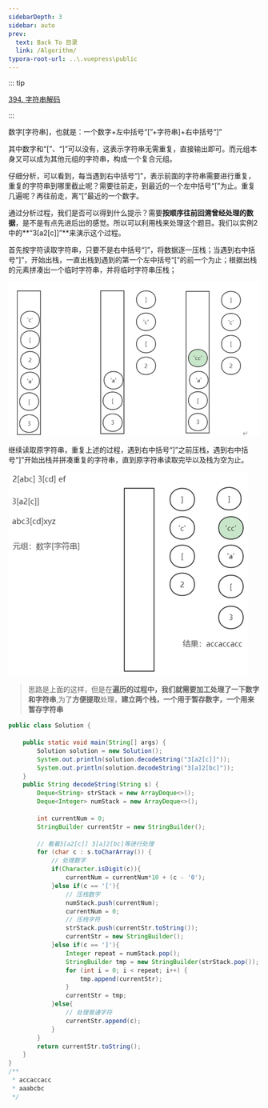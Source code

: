 ```yaml
---
sidebarDepth: 3
sidebar: auto
prev:
  text: Back To 目录
  link: /Algorithm/
typora-root-url: ..\.vuepress\public
---
```


::: tip

[394. 字符串解码](https://leetcode.cn/problems/decode-string/)

:::

数字[字符串]，也就是：一个数字+左中括号“[”+字符串]+右中括号“]”

其中数字和“[”、“]”可以没有，这表示字符串无需重复，直接输出即可。而元组本身又可以成为其他元组的字符串，构成一个复合元组。

仔细分析，可以看到，每当遇到右中括号“]”，表示前面的字符串需要进行重复，重复的字符串到哪里截止呢？需要往前走，到最近的一个左中括号“[”为止。重复几遍呢？再往前走，离“[”最近的一个数字。

通过分析过程，我们是否可以得到什么提示？需要**按顺序往前回溯曾经处理的数据**，是不是有点先进后出的感觉。所以可以利用栈来处理这个题目。我们以实例2中的**“3[a2[c]]”**来演示这个过程。

首先按字符读取字符串，只要不是右中括号“]”，将数据逐一压栈；当遇到右中括号“]”，开始出栈，一直出栈到遇到的第一个左中括号“[”的前一个为止；根据出栈的元素拼凑出一个临时字符串，并将临时字符串压栈；

![image-20230923225721554](/images/algorithm/image-20230923225721554.png)

继续读取原字符串，重复上述的过程，遇到右中括号“]”之前压栈，遇到右中括号“]”开始出栈并拼凑重复的字符串，直到原字符串读取完毕以及栈为空为止。

![image-20230923225948883](/images/algorithm/image-20230923225948883.png)

> 思路是上面的这样，但是在**遍历的过程中，我们就需要加工处理了一下数字和字符串**,为了**方便提取**处理，**建立两个栈，一个用于暂存数字，一个用来暂存字符串**

```java
public class Solution {

    public static void main(String[] args) {
        Solution solution = new Solution();
        System.out.println(solution.decodeString("3[a2[c]]"));
        System.out.println(solution.decodeString("3[a]2[bc]"));
    }
    public String decodeString(String s) {
        Deque<String> strStack = new ArrayDeque<>();
        Deque<Integer> numStack = new ArrayDeque<>();
        
        int currentNum = 0;
        StringBuilder currentStr = new StringBuilder();

        // 看着3[a2[c]] 3[a]2[bc]等进行处理
        for (char c : s.toCharArray()) {
            // 处理数字
            if(Character.isDigit(c)){
                currentNum = currentNum*10 + (c - '0');
            }else if(c == '['){
                // 压栈数字
                numStack.push(currentNum);
                currentNum = 0;
                // 压栈字符
                strStack.push(currentStr.toString());
                currentStr = new StringBuilder();
            }else if(c == ']'){
                Integer repeat = numStack.pop();
                StringBuilder tmp = new StringBuilder(strStack.pop());
                for (int i = 0; i < repeat; i++) {
                    tmp.append(currentStr);
                }
                currentStr = tmp;
            }else{
                // 处理普通字符
                currentStr.append(c);
            }
        }
        return currentStr.toString();
    }
}
/**
 * accaccacc
 * aaabcbc
 */
```

